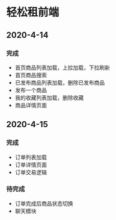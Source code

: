 # 轻松租前端

## 2020-4-14
### 完成
- 首页商品列表加载，上拉加载，下拉刷新
- 首页商品搜索
- 已发布商品列表加载，删除已发布商品
- 发布一个商品
- 我的收藏列表加载，删除收藏
- 商品详情页面

## 2020-4-15
### 完成
- 订单列表加载
- 订单详情页面
- 订单交易逻辑

### 待完成
- 订单完成后商品状态切换
- 聊天模块